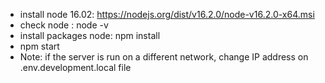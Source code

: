 - install node 16.02: https://nodejs.org/dist/v16.2.0/node-v16.2.0-x64.msi
- check node : node -v
- install packages node: npm install 
- npm start
- Note: if the server is run on a different network, change IP address on .env.development.local file
